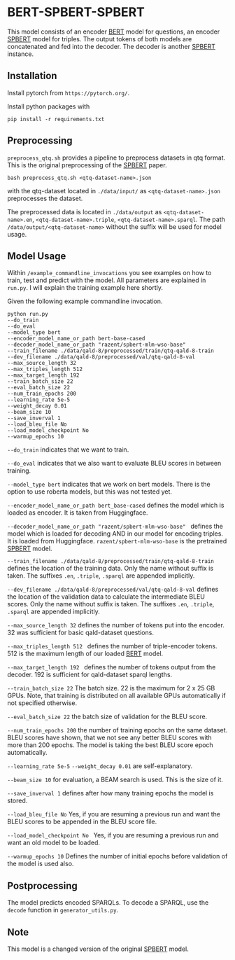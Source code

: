 # BERT-SPBERT-SPBERT
This model consists of an encoder [BERT](https://arxiv.org/abs/1810.04805) model for questions, an encoder [SPBERT](https://arxiv.org/abs/2106.09997) model for triples. The output tokens of 
both models are concatenated and fed into the decoder. The decoder is another [SPBERT](https://arxiv.org/abs/2106.09997) instance.

## Installation

Install pytorch from `https://pytorch.org/`.

Install python packages with
```
pip install -r requirements.txt
```

## Preprocessing
`preprocess_qtq.sh` provides a pipeline to preprocess datasets in qtq format. This is the original preprocessing of the 
[SPBERT](https://arxiv.org/abs/2106.09997) paper.


```
bash preprocess_qtq.sh <qtq-dataset-name>.json
```
with the qtq-dataset located in `./data/input/` as `<qtq-dataset-name>.json`
preprocesses the dataset.

The preprocessed data is located in `./data/output` as `<qtq-dataset-name>.en`, `<qtq-dataset-name>.triple`, 
`<qtq-dataset-name>.sparql`. The path `/data/output/<qtq-dataset-name>` without the suffix will be used for model 
usage.

## Model Usage
Within `/example_commandline_invocations` you see examples on how to train, test and predict with the model. All 
parameters are explained in `run.py`. I will explain the training example here shortly. 

Given the following example commandline invocation.
```
python run.py 
--do_train 
--do_eval 
--model_type bert 
--encoder_model_name_or_path bert-base-cased 
--decoder_model_name_or_path "razent/spbert-mlm-wso-base" 
--train_filename ./data/qald-8/preprocessed/train/qtq-qald-8-train 
--dev_filename ./data/qald-8/preprocessed/val/qtq-qald-8-val 
--max_source_length 32  
--max_triples_length 512 
--max_target_length 192 
--train_batch_size 22 
--eval_batch_size 22 
--num_train_epochs 200 
--learning_rate 5e-5 
--weight_decay 0.01 
--beam_size 10 
--save_inverval 1  
--load_bleu_file No 
--load_model_checkpoint No 
--warmup_epochs 10
```
`--do_train` indicates that we want to train.

`--do_eval` indicates that we also want to evaluate BLEU scores in between training.

`--model_type bert` indicates that we work on bert models. There is the option to use roberta models, but this was not
tested yet.

`--encoder_model_name_or_path bert_base-cased` defines the model which is loaded as encoder. It is taken from 
Huggingface.

`--decoder_model_name_or_path "razent/spbert-mlm-wso-base" ` defines the model which is loaded for decoding AND in our
model for encoding triples. It is loaded from Huggingface. `razent/spbert-mlm-wso-base` is the pretrained [SPBERT](https://arxiv.org/abs/2106.09997) model.

`--train_filename ./data/qald-8/preprocessed/train/qtq-qald-8-train ` defines the location of the training data. Only 
the name without suffix is taken. The suffixes `.en`, `.triple`, `.sparql` are appended implicitly.

`--dev_filename ./data/qald-8/preprocessed/val/qtq-qald-8-val` defines the location of the validation data to calculate
the intermediate BLEU scores. Only the name without suffix is taken. The suffixes `.en`, `.triple`, `.sparql` are 
appended implicitly.

`--max_source_length 32` defines the number of tokens put into the encoder. 32 was sufficient for basic qald-dataset 
questions.

`--max_triples_length 512 ` defines the number of triple-encoder tokens. 512 is the maximum length of our loaded [BERT](https://arxiv.org/abs/1810.04805) 
model.

`--max_target_length 192 ` defines the number of tokens output from the decoder. 192 is sufficient for qald-dataset 
sparql lengths.

`--train_batch_size 22` The batch size. 22 is the maximum for 2 x 25 GB GPUs. Note, that training is distributed on 
all available GPUs automatically if not specified otherwise.

`--eval_batch_size 22` the batch size of validation for the BLEU score.

`--num_train_epochs 200` the number of training epochs on the same dataset. BLEU scores have shown, that we not see any
better BLEU scores with more than 200 epochs. The model is taking the best BLEU score epoch automatically.

`--learning_rate 5e-5` 
`--weight_decay 0.01` are self-explanatory.

`--beam_size 10` for evaluation, a BEAM search is used. This is the size of it.

`--save_inverval 1` defines after how many training epochs the model is stored.

`--load_bleu_file No` Yes, if you are resuming a previous run and want the BLEU scores to be appended in the BLEU score
file.

`--load_model_checkpoint No ` Yes, if you are resuming a previous run and want an old model to be loaded.

`--warmup_epochs 10` Defines the number of initial epochs before validation of the model is used also.

## Postprocessing
The model predicts encoded SPARQLs. To decode a SPARQL, use the `decode` function in `generator_utils.py`.

## Note
This model is a changed version of the original [SPBERT](https://arxiv.org/abs/2106.09997) model.
